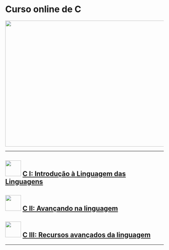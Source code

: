 # Curso online de C

[<img src="https://www.alura.com.br/assets/api/share/alura-cursos-online-tecnologia.png" width="927" height="400">](https://www.alura.com.br)

------

## <img src="https://www.alura.com.br/assets/api/cursos/introducao-a-programacao-com-c-parte-1.svg" width="50" height="50"> [**C I: Introdução à Linguagem das Linguagens**](https://github.com/rzro/alura-c/tree/master/CI) 

## <img src="https://www.alura.com.br/assets/api/cursos/introducao-a-programacao-com-c-parte-2.svg" width="50" height="50"> [**C II: Avançando na linguagem**](https://github.com/rzro/alura-c/tree/master/CII)

## <img src="https://www.alura.com.br/assets/api/cursos/introducao-a-programacao-com-c-parte-3.svg" width="50" height="50"> [**C III: Recursos avançados da linguagem**](https://github.com/rzro/alura-c/tree/master/CIII)

------


